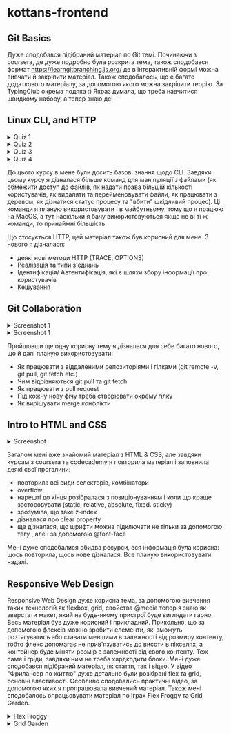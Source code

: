 # kottans-frontend

## Git Basics

Дуже сподобався підібраний матеріал по Git темі. Починаючи з coursera, де дуже подробно була розкрита тема, також
сподобався формат https://learngitbranching.js.org/ де в інтерактивній формі можна вивчати й закріпити матеріал. Також
сподобалось, що є багато додаткового матеріалу, за допомогою якого можна закріпити теорію. За TypingClub окрема
подяка :) Якраз думала, що треба навчитися швидкому набору, а тепер знаю де!

## Linux CLI, and HTTP

<details><summary>Quiz 1</summary>

![Quiz 1](task_linux_cli/Screenshot1.png)

</details>

<details><summary>Quiz 2</summary>

![Quiz 2](task_linux_cli/Screenshot2.png)

</details>

<details><summary>Quiz 3</summary>

![Quiz 3](task_linux_cli/Screenshot3.png)

</details>

<details><summary>Quiz 4</summary>

![Quiz 4](task_linux_cli/Screenshot4.png)

</details>

До цього курсу в мене були досить базові знання щодо CLI. Завдяки цьому курсу я дізналася більше команд для маніпуляції
з файлами (як обмежити доступ до файлів, як надати права більшій кількості користувачів, як видаляти та перейменовувати
файли, як працювати з деревом, як дізнатися статус процесу та "вбити" шкідливий процес). Ці команди я планую
використовувати і в майбутньому, тому що я працюю на MacOS, а тут наскільки я бачу використовуються якщо не ві ті ж
команди, то принаймні більшість. 

Що стосується HTTP, цей матеріал також був корисний для мене. З нового я дізналася:
- деякі нові методи HTTP (TRACE, OPTIONS)
- Реалізація та типи з'єднань
- Ідентифікація/ Автентифікація, які є шляхи збору інформації про користувачів
- Кешування

## Git Collaboration
<details><summary>Screenshot 1</summary>

![Screenshot 1](task_git_collaboration/Screenshot1.png)

</details>

<details><summary>Screenshot 1</summary>

![Screenshot 2](task_git_collaboration/Screenshot2.png)

</details>

Пройшовши ще одну корисну тему я дізналася для себе багато нового, що й далі планую використовувати:
- Як працювати з віддаленими репозиторіями і гілками (git remote -v, git pull, git fetch etc.)
- Чим відрізняються git pull та git fetch
- Як працювати з pull request
- Під кожну нову фічу треба створювати окрему гілку
- Як вирішувати merge конфлікти

## Intro to HTML and CSS

<details><summary>Screenshot</summary>

![Screenshot 1](task_html_css_intro/Screenshot-html-css.png)

</details>

Загалом мені вже знайомий матеріал з HTML & CSS, але завдяки курсам з coursera та codecademy я повторила матеріал і заповнила деякі свої прогалини:
- повторила всі види селекторів, комбінатори
- overflow
- нарешті до кінця розібралася з позиціонуванням і коли що краще застосовувати (static, relative, absolute, fixed. sticky)
- зрозуміла, що таке z-index
- дізналася про clear property
- ще дізналася, що шрифти можна підключати не тільки за допомогою тегу <link>, але і за допомогою @font-face

Мені дуже сподобалися обидва ресурси, вся інформація була корисна: щось повторила, щось нове дізналася. Все планую використовувати надалі. 

## Responsive Web Design

Responsive Web Design дуже корисна тема, за допомогою вивчення таких технологій як flexbox, grid, свойства @media тепер я знаю як зверстати макет, який на будь-якому пристрої буде виглядати гарно.
Весь матеріал був дуже корисний і прикладний. Прикольно, що за допомогою флексів можно зробити елементи, які зможуть розтягуватись або ставати меншими в залежності від розмиру контенту, тобто флекс допомагає не прив'язуватись до висоти в пікселях, а контейнер буде міняти розмір в залежності від свого контенту. Теж саме і гріди, завдяки ним не треба хардкодити блоки.
Мені дуже сподобався підібраний матеріал, як стаття, так і відео. У відео "Фрилансер по життю" дуже детально були розібрані flex та grid, основні властивості. Особливо сподобались практичні відео, за допомогою яких я пропрацювала вивчений матеріал.
Також мені сподобалось опрацьовувати матеріал по іграх Flex Froggy та Grid Garden. 

<details><summary>Flex Froggy</summary>

![Flex Froggy](task_responsive_web_design/flexbox-froggy.png))

</details>

<details><summary>Grid Garden</summary>

![Grid Garden](task_responsive_web_design/grid-garden.png))

</details>
